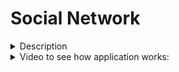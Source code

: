 # Social Network

<details><summary> Description </summary>
  <h1> Acceptance Criteria </h1>
  <ul>
    <li> GIVEN a social network API
<li> WHEN I enter the command to invoke the application
<li> THEN my server is started and the Mongoose models are synced to the MongoDB database
<li> WHEN I open API GET routes in Insomnia for users and thoughts
<li> THEN the data for each of these routes is displayed in a formatted JSON
<li> WHEN I test API POST, PUT, and DELETE routes in Insomnia
<li> THEN I am able to successfully create, update, and delete users and thoughts in my database
<li> WHEN I test API POST and DELETE routes in Insomnia
<li> THEN I am able to successfully create and delete reactions to thoughts and add and remove friends to a user’s friend list
   </ul></details>
  
<details><summary> Video to see how application works: </summary>
  https://drive.google.com/file/d/1u2-oRjHZeAjPJXeEm4c8pBosS400RLxZ/view
  </details>
 

